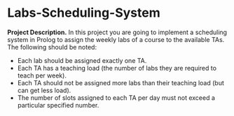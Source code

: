 # Labs-Scheduling-System
**Project Description.** In this project you are going to implement a scheduling system in
Prolog to assign the weekly labs of a course to the available TAs. The following should
be noted:
- Each lab should be assigned exactly one TA.
- Each TA has a teaching load (the number of labs they are required to teach per week).
- Each TA should not be assigned more labs than their teaching load (but can get less load).
- The number of slots assigned to each TA per day must not exceed a particular specified number.
